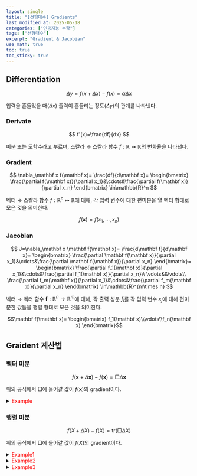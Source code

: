 ```yaml
---
layout: single
title: "[선형대수] Gradients"
last_modified_at: 2025-05-18
categories: ["인공지능 수학"]
tags: ["선형대수"]
excerpt: "Gradient & Jacobian"
use_math: true
toc: true
toc_sticky: true
---
```


## Differentiation

$$
\Delta y=f(x+\Delta x)-f(x)=\alpha\Delta x
$$

입력을 흔들었을 때($\Delta x$) 출력이 흔들리는 정도($\Delta y$)의 관계를 나타낸다.

### Derivate

$$
f'(x)=\frac{df}{dx}
$$

미분 또는 도함수라고 부르며, 스칼라 → 스칼라 함수 $f:\mathbb{R}\mapsto\mathbb{R}$의 변화율을 나타낸다.

### Gradient

$$
\nabla_\mathbf x f(\mathbf x)=
\frac{df}{d\mathbf x}=
\begin{bmatrix}
\frac{\partial f(\mathbf x)}{\partial x_1}&\cdots&\frac{\partial f(\mathbf x)}{\partial x_n}
\end{bmatrix}
\in\mathbb{R}^n
$$

벡터 → 스칼라 함수 $f:\mathbb{R}^n\mapsto\mathbb{R}$에 대해, 각 입력 변수에 대한 편미분을 열 벡터 형태로 모은 것을 의미한다.

$$f(\mathbf x)=f(x_1,\dots,x_n)$$

### Jacobian

$$
J=\nabla_\mathbf x \mathbf f(\mathbf x)=
\frac{d\mathbf f}{d\mathbf x}=
\begin{bmatrix}
\frac{\partial \mathbf f(\mathbf x)}{\partial x_1}&\cdots&\frac{\partial \mathbf f(\mathbf x)}{\partial x_n}
\end{bmatrix}=
\begin{bmatrix}
\frac{\partial f_1(\mathbf x)}{\partial x_1}&\cdots&\frac{\partial f_1(\mathbf x)}{\partial x_n}\\
\vdots&&\vdots\\
\frac{\partial f_m(\mathbf x)}{\partial x_1}&\cdots&\frac{\partial f_m(\mathbf x)}{\partial x_n}
\end{bmatrix}
\in\mathbb{R}^{m\times n}
$$

벡터 → 벡터 함수 $\mathbf f:\mathbb{R}^n\to\mathbb{R}^m$에 대해, 각 출력 성분 $f_i$를 각 입력 변수 $x_j$에 대해 편미분한 값들을 행렬 형태로 모은 것을 의미한다.

$$\mathbf f(\mathbf x)=
\begin{bmatrix}
f_1(\mathbf x)\\\vdots\\f_n(\mathbf x)
\end{bmatrix}$$

## Graident 계산법

### 벡터 미분

$$
f(\mathbf x+\Delta\mathbf x)-f(\mathbf x)=\Box\Delta\mathbf x
$$

위의 공식에서 $\Box$에 들어갈 값이 $f(\mathbf x)$의 gradient이다.

<details>
<summary><font color='red'>Example</font></summary>
<div markdown="1">

1. $\displaystyle\frac{\partial A\mathbf x}{\partial\mathbf x}=A
    ~\rightarrow~A(\mathbf{x}+\Delta\mathbf{x})-A\mathbf{x}=A\Delta\mathbf{x}$
2. $\displaystyle\frac{\partial \mathbf x^\top A\mathbf x}{\partial\mathbf x}=\mathbf x^\top(A+A^\top)
    ~\rightarrow~(\mathbf x+\Delta\mathbf{x})^\top A(\mathbf x+\Delta\mathbf{x})-\mathbf x^\top A\mathbf x=\mathbf x^\top(A+A^\top)\Delta\mathbf{x}$
3. $\displaystyle\frac{\partial\left<\mathbf x\cdot\mathbf x\right>}{\partial\mathbf x}=2\mathbf x^\top
    ~\rightarrow~(\mathbf{x}+\Delta\mathbf{x})^\top(\mathbf{x}+\Delta\mathbf{x})-\mathbf{x}^\top\mathbf{x}=2\mathbf x^\top\Delta\mathbf{x}$

</div>
</details>

### 행렬 미분

$$
f(X+\Delta X)-f(X)=\text{tr}(\Box\Delta X)
$$

위의 공식에서 $\Box$에 들어갈 값이 $f(X)$의 gradient이다.

<details>
<summary><font color='red'>Example1</font></summary>
<div markdown="1">

$$
\frac{\partial \mathbf{a}^\top X\mathbf{b}}{\partial X}=\mathbf b\mathbf a^\top
$$

---

$\text{tr}(\mathbf{a}^\top (X+\Delta X)\mathbf{b}-\mathbf{a}^\top X\mathbf{b})=\text{tr}(\mathbf{a}^\top \Delta X\mathbf{b})=\text{tr}(\mathbf{b}\mathbf{a}^\top \Delta X)$

</div>
</details>

<details>
<summary><font color='red'>Example2</font></summary>
<div markdown="1">

$$
\frac{\partial \log X^{-1}}{\partial X}=X^{-1}
$$

---

1. $Y=X^{-1}$라고 가정한 후, $\Delta Y$ 구하기

    $\displaystyle
    (X+\Delta X)(Y+\Delta Y)=I\rightarrow XY+X\Delta Y+\Delta XY=I\rightarrow\Delta Y=-X^{-1}\Delta XX^{-1}
    $
2. $X^{-1}=Y$ 치환 해 $Y$에 대한 식으로 표현 후, 전개

    $\displaystyle
    \text{tr}\big(\log(X+\Delta X)^{-1}-\log X^{-1}\big)
    =\text{tr}\big(\log(Y+\Delta Y)-\log Y\big)
    $

    $\displaystyle
    ~~~~~~~~~~~~~~~~~~~~~~~~~~
    =\text{tr}\big(\log(I+Y^{-1}\Delta Y)\big)
    $

    $\displaystyle
    ~~~~~~~~~~~\text{tr}\big(\log(I+Y^{-1}\Delta Y)\big)\approx\text{tr}(Y^{-1}\Delta Y)
    $    
3. 다시 $X$에 대한 식으로 표현

    $\displaystyle
    \text{tr}(Y^{-1}\Delta Y)=\text{tr}(-XX^{-1}\Delta XX^{-1})=\text{tr}(-X^{-1}\Delta X)
    $

</div>
</details>

<details>
<summary><font color='red'>Example3</font></summary>
<div markdown="1">

$$
\frac{\partial\ln \lvert aX\rvert}{\partial X}=X^{-1}
$$

---

1. ㄴ

    $\displaystyle
    \text{tr}\big(\ln\text{det}(aX+a\Delta X)-\ln\text{det}(aX)\big)
    =\text{tr}\big(\ln\frac{\text{det}(aX)\text{det}(I+X^{-1}\Delta X)}{\text{det}(aX)}\big)
    $

    $
    ~~~~~~~~~~~~~~~~~~~~~~~
    =\text{tr}\big(\ln\text{det}(I+X^{-1}\Delta X)\big)
    $
2. $$ 사용 해 전개

    $\displaystyle
    \text{tr}\big(\ln\text{det}(I+X^{-1}\Delta X)\big)\approx\text{tr}\big(\ln(1+\text{tr}(X^{-1}\Delta X))\big)
    $

3. 1차 근사 $\log(1+x)\approx x$ 사용 해 전개

    $\displaystyle
    \text{tr}\big(\ln(1+\text{tr}(X^{-1}\Delta X))\big)\approx\text{tr}(X^{-1}\Delta X)
    $

</div>
</details>
